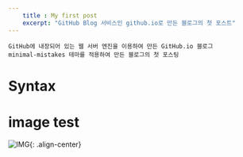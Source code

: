 ```yaml
---
    title : My first post
    excerpt: "GitHub Blog 서비스인 github.io로 만든 블로그의 첫 포스트"
---
```

    GitHub에 내장되어 있는 웹 서버 엔진을 이용하여 만든 GitHub.io 블로그
    minimal-mistakes 테마를 적용하여 만든 블로그의 첫 포스팅

# Syntax


# image test
![IMG](https://drive.google.com/uc?id=16saZQxzMgi4PYUx8t2sc4pZB3H_fxZlJ){: .align-center}

#